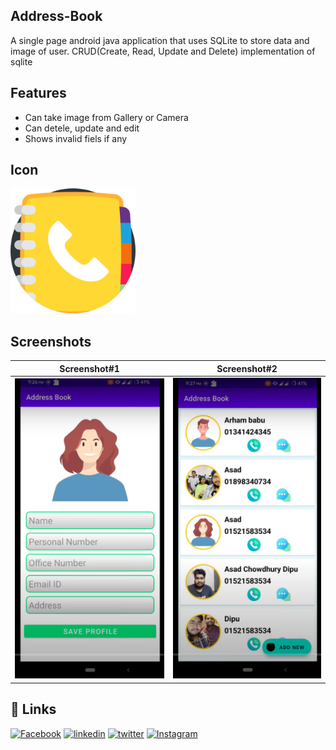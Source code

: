 
## Address-Book

A single page android java application that uses SQLite to store data and image of user. CRUD(Create, Read, Update and Delete) implementation of sqlite


## Features

- Can take image from Gallery or Camera
- Can detele, update and edit
- Shows invalid fiels if any

## Icon
<img src="ScreenShot/phone_book_icon.png" width="200"/>

<!--
## Demo

![Demo](ScreenShot/) -->


<!-- ## Task Given
<img src="ScreenShot/quiz task.png" width="700"/> -->


## Screenshots

Screenshot#1               |  Screenshot#2
:-------------------------:|:-------------------------:
![](ScreenShot/1.png)  |  ![](ScreenShot/2.png)



## 🔗 Links
[![Facebook](https://img.shields.io/badge/Facebook-1877F2?style=for-the-badge&logo=facebook&logoColor=white)](https://www.facebook.com/MACD093/)
[![linkedin](https://img.shields.io/badge/linkedin-0A66C2?style=for-the-badge&logo=linkedin&logoColor=white)](https://www.linkedin.com/in/md-asad-chowdhury-dipu/)
[![twitter](https://img.shields.io/badge/twitter-1DA1F2?style=for-the-badge&logo=twitter&logoColor=white)](https://twitter.com/dipu093)
[![Instagram](https://img.shields.io/badge/Instagram-E4405F?style=for-the-badge&logo=instagram&logoColor=white)](https://www.instagram.com/c.dipu0/)
